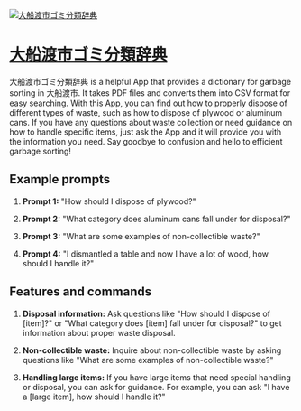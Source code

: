 [![大船渡市ゴミ分類辞典](null)](https://chat.openai.com/g/g-qnhEln1Bw-da-chuan-du-shi-gomifen-lei-ci-dian)

# [大船渡市ゴミ分類辞典](https://chat.openai.com/g/g-qnhEln1Bw-da-chuan-du-shi-gomifen-lei-ci-dian)

大船渡市ゴミ分類辞典 is a helpful App that provides a dictionary for garbage sorting in 大船渡市. It takes PDF files and converts them into CSV format for easy searching. With this App, you can find out how to properly dispose of different types of waste, such as how to dispose of plywood or aluminum cans. If you have any questions about waste collection or need guidance on how to handle specific items, just ask the App and it will provide you with the information you need. Say goodbye to confusion and hello to efficient garbage sorting!

## Example prompts

1. **Prompt 1:** "How should I dispose of plywood?"

2. **Prompt 2:** "What category does aluminum cans fall under for disposal?"

3. **Prompt 3:** "What are some examples of non-collectible waste?"

4. **Prompt 4:** "I dismantled a table and now I have a lot of wood, how should I handle it?"

## Features and commands

1. **Disposal information:** Ask questions like "How should I dispose of [item]?" or "What category does [item] fall under for disposal?" to get information about proper waste disposal.

2. **Non-collectible waste:** Inquire about non-collectible waste by asking questions like "What are some examples of non-collectible waste?"

3. **Handling large items:** If you have large items that need special handling or disposal, you can ask for guidance. For example, you can ask "I have a [large item], how should I handle it?"